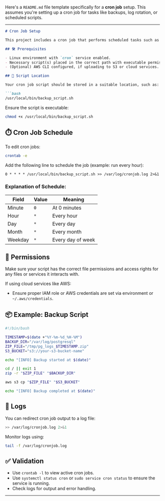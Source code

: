 Here's a `README.md` file template specifically for a **cron job** setup. This assumes you're setting up a cron job for tasks like backups, log rotation, or scheduled scripts.

---

````markdown
# Cron Job Setup

This project includes a cron job that performs scheduled tasks such as automated backups, file cleanups, or log archiving.

## 🛠 Prerequisites

- Linux environment with `cron` service enabled.
- Necessary script(s) placed in the correct path with executable permissions.
- (Optional) AWS CLI configured, if uploading to S3 or cloud services.

## 📁 Script Location

Your cron job script should be stored in a suitable location, such as:

```bash
/usr/local/bin/backup_script.sh
````

Ensure the script is executable:

```bash
chmod +x /usr/local/bin/backup_script.sh
```

## ⏱️ Cron Job Schedule

To edit cron jobs:

```bash
crontab -e
```

Add the following line to schedule the job (example: run every hour):

```cron
0 * * * * /usr/local/bin/backup_script.sh >> /var/log/cronjob.log 2>&1
```

### Explanation of Schedule:

| Field   | Value | Meaning           |
| ------- | ----- | ----------------- |
| Minute  | `0`   | At 0 minutes      |
| Hour    | `*`   | Every hour        |
| Day     | `*`   | Every day         |
| Month   | `*`   | Every month       |
| Weekday | `*`   | Every day of week |

## 🔐 Permissions

Make sure your script has the correct file permissions and access rights for any files or services it interacts with.

If using cloud services like AWS:

* Ensure proper IAM role or AWS credentials are set via environment or `~/.aws/credentials`.

## 📦 Example: Backup Script

```bash
#!/bin/bash

TIMESTAMP=$(date +"%Y-%m-%d_%H-%M")
BACKUP_DIR="/var/log/postgresql"
ZIP_FILE="/tmp/pg_logs_$TIMESTAMP.zip"
S3_BUCKET="s3://your-s3-bucket-name"

echo "[INFO] Backup started at $(date)"

cd / || exit 1
zip -r "$ZIP_FILE" "$BACKUP_DIR"

aws s3 cp "$ZIP_FILE" "$S3_BUCKET"

echo "[INFO] Backup completed at $(date)"
```

## 📜 Logs

You can redirect cron job output to a log file:

```bash
>> /var/log/cronjob.log 2>&1
```

Monitor logs using:

```bash
tail -f /var/log/cronjob.log
```

## ✅ Validation

* Use `crontab -l` to view active cron jobs.
* Use `systemctl status cron` or `sudo service cron status` to ensure the service is running.
* Check logs for output and error handling.

---

```


